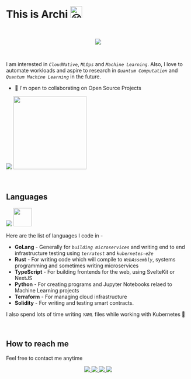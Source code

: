 # This is Archi <img src="https://fonts.gstatic.com/s/e/notoemoji/latest/1f609/512.gif" alt="😉" width="32" height="32">

<br />
<p align="center">
  <img src="https://skillicons.dev/icons?i=aws,gcp,kubernetes,nestjs,nextjs,svelte,redux,apollo,docker,githubactions,graphql,jest,linux,mongodb,postgres,redis,tensorflow,vite,wasm,figma"/>
</p>
<br />

I am interested in *`CloudNative`*, *`MLOps`* and *`Machine Learning`*. Also, I love to automate workloads and aspire to research in *`Quantum Computation`* and *`Quantum Machine Learning`* in the future.

* 🤝  I'm open to collaborating on Open Source Projects

<p>
   <img src="https://api.githubtrends.io/user/svg/Archisman-Mridha/repos?time_range=one_year&group=other&loc_metric=changed&theme=classic" />
  <img src="https://api.githubtrends.io/user/svg/Archisman-Mridha/langs?time_range=one_year&loc_metric=changed&compact=True&theme=classic" height="200" />
</p>

<br />

## Languages

<p>
  <img src="https://skillicons.dev/icons?i=go,rust,ts,python,solidity" />
  <img src="https://img.icons8.com/color/48/000000/terraform.png" width="50" height="50" />
</p>

Here are the list of languages I code in -

- **GoLang** - Generally for *`building microservices`* and writing end to end infrastructure testing using *`terratest`* and *`kubernetes-e2e`*
- **Rust** - For writing code which will compile to *`WebAssembly`*, systems programming and sometimes writing microservices
- **TypeScript** - For building frontends for the web, using SvelteKit or NextJS
- **Python** - For creating programs and Jupyter Notebooks relaed to Machine Learning projects
- **Terraform** - For managing cloud infrastructure
- **Solidity** - For writing and testing smart contracts.

I also spend lots of time writing *`YAML`* files while working with Kubernetes 🥹

<br />

## How to reach me
Feel free to contact me anytime
<p align="center">
  <a href="https://twitter.com/__pro__coder__">
    <img src="https://skillicons.dev/icons?i=twitter"/>
  </a>
  <a href="https://www.linkedin.com/in/archisman-mridha-219292198/">
    <img src="https://skillicons.dev/icons?i=linkedin"/>
  </a>
  <a href="mailto:archismanmridha12345@gmail.com">
    <img src="https://img.icons8.com/fluency/48/000000/mail.png"/>
  </a>
  <a href="https://www.instagram.com/__pro__coder__">
   <img src="https://skillicons.dev/icons?i=instagram" />
  </a>
</p>
